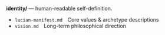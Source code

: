 **identity/** — human-readable self-definition.

* `lucian-manifest.md` Core values & archetype descriptions  
* `vision.md` Long-term philosophical direction
